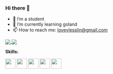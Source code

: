 ### Hi there 👋


- 🔭 I’m a student
- 🌱 I’m currently learning goland
- 📫 How to reach me: loveylesslin@gmail.com

<a href="https://github.com/anuraghazra/github-readme-stats">
  <img align="center" src="https://github-readme-stats.vercel.app/api?username=Loveyless&count_private=true&show_icons=true" />
</a>
<a href="https://github.com/anuraghazra/github-readme-stats">
  <img align="center" src="https://github-readme-stats.vercel.app/api/top-langs/?username=Loveyless&layout=compact" />
</a>

**Skills:**

<code><img height="32" src="https://cdn.jsdelivr.net/npm/simple-icons@v5/icons/javascript.svg"></code>
<code><img height="32" src="https://cdn.jsdelivr.net/npm/simple-icons@v5/icons/typescript.svg"></code>
<code><img height="32" src="https://cdn.jsdelivr.net/npm/simple-icons@v5/icons/vue.js.svg"></code>
<code><img height="32" src="https://cdn.jsdelivr.net/npm/simple-icons@v5/icons/node.js.svg"></code>
<code><img height="32" src="https://cdn.jsdelivr.net/npm/simple-icons@v5/icons/express.svg"></code>
